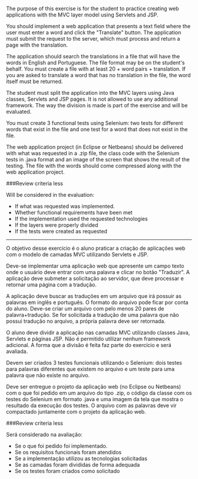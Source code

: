 The purpose of this exercise is for the student to practice creating web applications with the MVC layer model using Servlets and JSP.

You should implement a web application that presents a text field where the user must enter a word and click the "Translate" button. The application must submit the request to the server, which must process and return a page with the translation.

The application should search the translations in a file that will have the words in English and Portuguese. The file format may be on the student's behalf. You must create a file with at least 20 + word pairs + translation. If you are asked to translate a word that has no translation in the file, the word itself must be returned.

The student must split the application into the MVC layers using Java classes, Servlets and JSP pages. It is not allowed to use any additional framework. The way the division is made is part of the exercise and will be evaluated.

You must create 3 functional tests using Selenium: two tests for different words that exist in the file and one test for a word that does not exist in the file.

The web application project (in Eclipse or Netbeans) should be delivered with what was requested in a .zip file, the class code with the Selenium tests in .java format and an image of the screen that shows the result of the testing. The file with the words should come compressed along with the web application project.

###Review criteria less

Will be considered in the evaluation:

* If what was requested was implemented.
* Whether functional requirements have been met
* If the implementation used the requested technologies
* If the layers were properly divided
* If the tests were created as requested

<hr>

O objetivo desse exercício é o aluno praticar a criação de aplicações web com o modelo de camadas MVC utilizando Servlets e JSP.

Deve-se implementar uma aplicação web que apresente um campo texto onde o usuário deve entrar com uma palavra e clicar no botão "Traduzir". A aplicação deve submeter a solicitação ao servidor, que deve processar e retornar uma página com a tradução.

A aplicação deve buscar as traduções em um arquivo que irá possuir as palavras em inglês e português. O formato do arquivo pode ficar por conta do aluno. Deve-se criar um arquivo com pelo menos 20 pares de palavra+tradução. Se for solicitada a tradução de uma palavra que não possui tradução no arquivo, a própria palavra deve ser retornada.

O aluno deve dividir a aplicação nas camadas MVC utilizando classes Java, Servlets e páginas JSP. Não é permitido utilizar nenhum framework adicional. A forma que a divisão é feita faz parte do exercício e será avaliada.

Devem ser criados 3 testes funcionais utilizando o Selenium: dois testes para palavras diferentes que existem no arquivo e um teste para uma palavra que não existe no arquivo.

Deve ser entregue o projeto da aplicação web (no Eclipse ou Netbeans) com o que foi pedido em um arquivo do tipo .zip, o código da classe com os testes do Selenium em formato .java e uma imagem da tela que mostra o resultado da execução dos testes. O arquivo com as palavras deve vir compactado juntamente com o projeto da aplicação web.

###Review criteria	less 

Será considerado na avaliação:

* Se o que foi pedido foi implementado.
* Se os requisitos funcionais foram atendidos
* Se a implementação utilizou as tecnologias solicitadas
* Se as camadas foram divididas de forma adequada
* Se os testes foram criados como solicitado
